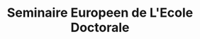 ---
dateStart: 2013-04-12
dateEnd: 2013-04-12
title: "Seminaire Europeen de L'Ecole Doctorale"
venue: "Universite de Lille"
organizer: Andrea Scharnhorst
credit: "Places & Spaces"
city: Lille
state:
country: France
pdfLink:
venueImages:
 - sm: image01.sm.jpg
   lg: image01.lg.jpg
 - sm: image02.sm.jpg
   lg: image02.lg.jpg
---